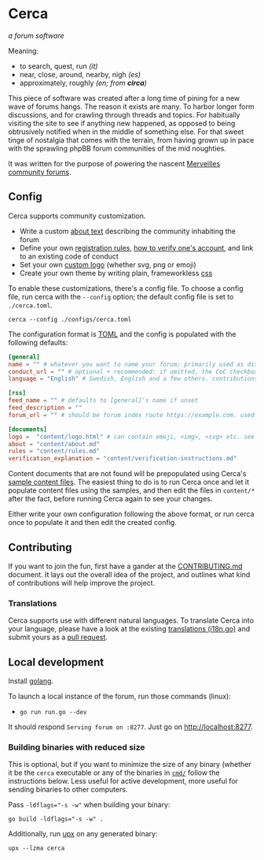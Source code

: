 # Cerca
_a forum software_

Meaning:
* to search, quest, run _(it)_
* near, close, around, nearby, nigh _(es)_
* approximately, roughly _(en; from **circa**)_

This piece of software was created after a long time of pining for a new wave of forums hangs.
The reason it exists are many. To harbor longer form discussions, and for crawling through
threads and topics. For habitually visiting the site to see if anything new happened, as
opposed to being obtrusively notified when in the middle of something else. For that sweet
tinge of nostalgia that comes with the terrain, from having grown up in pace with the sprawling
phpBB forum communities of the mid noughties.

It was written for the purpose of powering the nascent [Merveilles community forums](https://forum.merveilles.town).

## Config
Cerca supports community customization.

* Write a custom [about text](/defaults/sample-about.md) describing the community inhabiting the forum
* Define your own [registration rules](/defaults/sample-rules.md), [how to verify one's account](/defaults/sample-verification-instructions.md), and link to an existing code of conduct
* Set your own [custom logo](/defaults/sample-logo.html) (whether svg, png or emoji)
* Create your own theme by writing plain, frameworkless [css](/html/assets/theme.css)

To enable these customizations, there's a config file. To choose a config file, run cerca with
the `--config` option; the default config file is set to `./cerca.toml`.

```
cerca --config ./configs/cerca.toml
```

The configuration format is [TOML](https://toml.io/en/) and the config is populated with the following
defaults:

```TOML
[general]	
name = "" # whatever you want to name your forum; primarily used as display in tab titles
conduct_url = "" # optional + recommended: if omitted, the CoC checkboxes in /register will be hidden
language = "English" # Swedish, English and a few others. contributions for more translations welcome!

[rss]
feed_name = "" # defaults to [general]'s name if unset
feed_description = ""
forum_url = "" # should be forum index route https://example.com. used to generate post routes for feed, must be set to generate a feed

[documents]
logo =  "content/logo.html" # can contain emoji, <img>, <svg> etc. see defaults/sample-logo.html in repo for instructions
about = "content/about.md"
rules = "content/rules.md"
verification_explanation = "content/verification-instructions.md"
```

Content documents that are not found will be prepopulated using Cerca's [sample content
files](/defaults). The easiest thing to do is to run Cerca once and let it populate content
files using the samples, and then edit the files in `content/*` after the fact, before running
Cerca again to see your changes.

Either write your own configuration following the above format, or run cerca once to populate it and
then edit the created config.

## Contributing
If you want to join the fun, first have a gander at the [CONTRIBUTING.md](/CONTRIBUTING.md)
document. It lays out the overall idea of the project, and outlines what kind of contributions
will help improve the project.

### Translations

Cerca supports use with different natural languages. To translate Cerca into your language, please
have a look at the existing [translations (i18n.go)](/i18n/i18n.go) and submit yours as a
[pull request](https://github.com/cblgh/cerca/compare).

## Local development

Install [golang](https://go.dev/).

To launch a local instance of the forum, run those commands (linux):

- `go run run.go --dev`

It should respond `Serving forum on :8277`. Just go on [http://localhost:8277](http://localhost:8277).

### Building binaries with reduced size 
This is optional, but if you want to minimize the size of any binary (whether it be the `cerca` executable 
or any of the binaries in [`cmd/`](/cmd/) follow the instructions below. Less useful for active development, more 
useful for sending binaries to other computers.

Pass `-ldflags="-s -w"` when building your binary:

```
go build -ldflags="-s -w" .
```

Additionally, run [upx](https://upx.github.io) on any generated binary:

```
upx --lzma cerca
```
